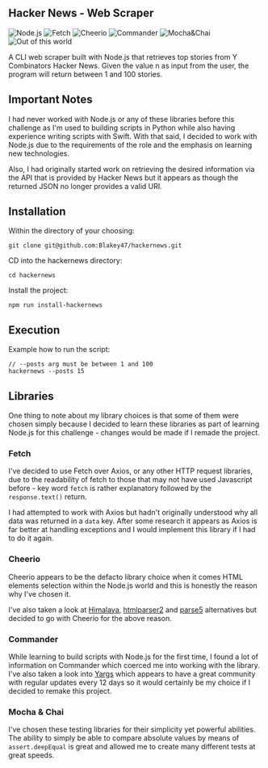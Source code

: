 ## Hacker News - Web Scraper

![Node.js](https://img.shields.io/badge/Framework-Node.js-green)
![Fetch](https://img.shields.io/badge/Libraries-Fetch-blue)
![Cheerio](https://img.shields.io/badge/Libraries-Cheerio-blue)
![Commander](https://img.shields.io/badge/Libraries-Commander-blue)
![Mocha&Chai](https://img.shields.io/badge/Libraries-Mocha&Chai-blue)
![Out of this world](https://img.shields.io/badge/Fun-Out%20of%20this%20world-red)

A  CLI web scraper built with Node.js that retrieves top stories from Y Combinators Hacker News. Given the value n as input from the user, the program will return between 1 and 100 stories.

## Important Notes

I had never worked with Node.js or any of these libraries before this challenge as I'm used to building scripts in Python while also having experience writing scripts with Swift. With that said, I decided to work with Node.js due to the requirements of the role and the emphasis on learning new technologies.

Also, I had originally started work on retrieving the desired information via the API that is provided by Hacker News but it appears as though the returned JSON no longer provides a valid URI.

## Installation

Within the directory of your choosing:

```
git clone git@github.com:Blakey47/hackernews.git
```

CD into the hackernews directory:

```
cd hackernews
```

Install the project:

```
npm run install-hackernews
```

## Execution

Example how to run the script:

```
// --posts arg must be between 1 and 100
hackernews --posts 15
```

## Libraries

One thing to note about my library choices is that some of them were chosen simply because I decided to learn these libraries as part of learning Node.js for this challenge - changes would be made if I remade the project.

### Fetch

I've decided to use Fetch over Axios, or any other HTTP request libraries, due to the readability of fetch to those that may not have used Javascript before - key word `fetch` is rather explanatory followed by the `response.text()` return.

I had attempted to work with Axios but hadn't originally understood why all data was returned in a `data` key. After some research it appears as Axios is far better at handling exceptions and I would implement this library if I had to do it again.

### Cheerio

Cheerio appears to be the defacto library choice when it comes HTML elements selection within the Node.js world and this is honestly the reason why I've chosen it.

I've also taken a look at [Himalaya](https://github.com/andrejewski/himalaya), [htmlparser2](https://github.com/fb55/htmlparser2) and [parse5](https://github.com/inikulin/parse5) alternatives but decided to go with Cheerio for the above reason.

### Commander

While learning to build scripts with Node.js for the first time, I found a lot of information on Commander which coerced me into working with the library. I've also taken a look into [Yargs](https://github.com/yargs/yargs) which appears to have a great community with regular updates every 12 days so it would certainly be my choice if I decided to remake this project.

### Mocha & Chai

I've chosen these testing libraries for their simplicity yet powerful abilities. The ability to simply be able to compare absolute values by means of `assert.deepEqual` is great and allowed me to create many different tests at great speeds.

